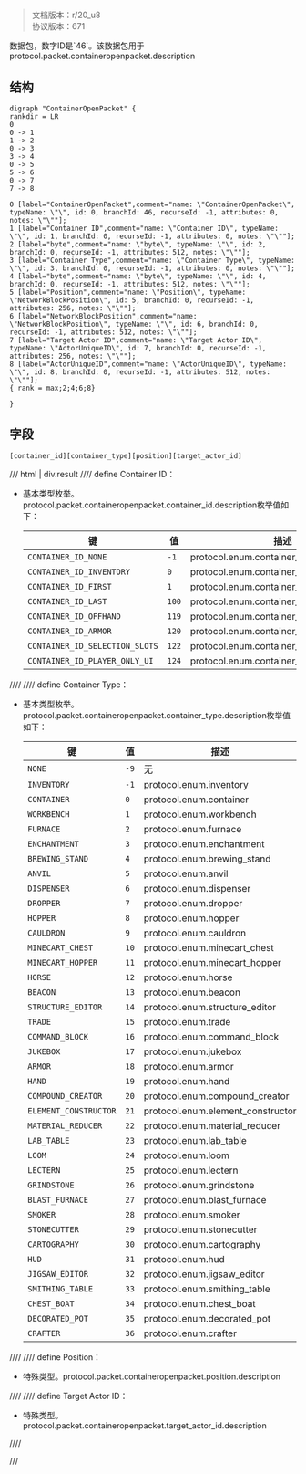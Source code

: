 # <!-- md:samp ContainerOpenPacket -->

> 文档版本：r/20_u8<br/>协议版本：671

<!-- md:samp ContainerOpenPacket -->数据包，数字ID是`46`。该数据包用于protocol.packet.containeropenpacket.description

## 结构

```viz
digraph "ContainerOpenPacket" {
rankdir = LR
0
0 -> 1
1 -> 2
0 -> 3
3 -> 4
0 -> 5
5 -> 6
0 -> 7
7 -> 8

0 [label="ContainerOpenPacket",comment="name: \"ContainerOpenPacket\", typeName: \"\", id: 0, branchId: 46, recurseId: -1, attributes: 0, notes: \"\""];
1 [label="Container ID",comment="name: \"Container ID\", typeName: \"\", id: 1, branchId: 0, recurseId: -1, attributes: 0, notes: \"\""];
2 [label="byte",comment="name: \"byte\", typeName: \"\", id: 2, branchId: 0, recurseId: -1, attributes: 512, notes: \"\""];
3 [label="Container Type",comment="name: \"Container Type\", typeName: \"\", id: 3, branchId: 0, recurseId: -1, attributes: 0, notes: \"\""];
4 [label="byte",comment="name: \"byte\", typeName: \"\", id: 4, branchId: 0, recurseId: -1, attributes: 512, notes: \"\""];
5 [label="Position",comment="name: \"Position\", typeName: \"NetworkBlockPosition\", id: 5, branchId: 0, recurseId: -1, attributes: 256, notes: \"\""];
6 [label="NetworkBlockPosition",comment="name: \"NetworkBlockPosition\", typeName: \"\", id: 6, branchId: 0, recurseId: -1, attributes: 512, notes: \"\""];
7 [label="Target Actor ID",comment="name: \"Target Actor ID\", typeName: \"ActorUniqueID\", id: 7, branchId: 0, recurseId: -1, attributes: 256, notes: \"\""];
8 [label="ActorUniqueID",comment="name: \"ActorUniqueID\", typeName: \"\", id: 8, branchId: 0, recurseId: -1, attributes: 512, notes: \"\""];
{ rank = max;2;4;6;8}

}

```

## 字段

```title='ContainerOpenPacket'
[container_id][container_type][position][target_actor_id]
```

/// html | div.result
//// define
Container ID：<!-- md:samp byte -->

- 基本类型枚举。protocol.packet.containeropenpacket.container_id.description枚举值如下：

  |键|值|描述|
  |---|---|---|
  |`CONTAINER_ID_NONE`|`-1`|protocol.enum.container_id_none|
  |`CONTAINER_ID_INVENTORY`|`0`|protocol.enum.container_id_inventory|
  |`CONTAINER_ID_FIRST`|`1`|protocol.enum.container_id_first|
  |`CONTAINER_ID_LAST`|`100`|protocol.enum.container_id_last|
  |`CONTAINER_ID_OFFHAND`|`119`|protocol.enum.container_id_offhand|
  |`CONTAINER_ID_ARMOR`|`120`|protocol.enum.container_id_armor|
  |`CONTAINER_ID_SELECTION_SLOTS`|`122`|protocol.enum.container_id_selection_slots|
  |`CONTAINER_ID_PLAYER_ONLY_UI`|`124`|protocol.enum.container_id_player_only_ui|



////
//// define
Container Type：<!-- md:samp byte -->

- 基本类型枚举。protocol.packet.containeropenpacket.container_type.description枚举值如下：

  |键|值|描述|
  |---|---|---|
  |`NONE`|`-9`|无|
  |`INVENTORY`|`-1`|protocol.enum.inventory|
  |`CONTAINER`|`0`|protocol.enum.container|
  |`WORKBENCH`|`1`|protocol.enum.workbench|
  |`FURNACE`|`2`|protocol.enum.furnace|
  |`ENCHANTMENT`|`3`|protocol.enum.enchantment|
  |`BREWING_STAND`|`4`|protocol.enum.brewing_stand|
  |`ANVIL`|`5`|protocol.enum.anvil|
  |`DISPENSER`|`6`|protocol.enum.dispenser|
  |`DROPPER`|`7`|protocol.enum.dropper|
  |`HOPPER`|`8`|protocol.enum.hopper|
  |`CAULDRON`|`9`|protocol.enum.cauldron|
  |`MINECART_CHEST`|`10`|protocol.enum.minecart_chest|
  |`MINECART_HOPPER`|`11`|protocol.enum.minecart_hopper|
  |`HORSE`|`12`|protocol.enum.horse|
  |`BEACON`|`13`|protocol.enum.beacon|
  |`STRUCTURE_EDITOR`|`14`|protocol.enum.structure_editor|
  |`TRADE`|`15`|protocol.enum.trade|
  |`COMMAND_BLOCK`|`16`|protocol.enum.command_block|
  |`JUKEBOX`|`17`|protocol.enum.jukebox|
  |`ARMOR`|`18`|protocol.enum.armor|
  |`HAND`|`19`|protocol.enum.hand|
  |`COMPOUND_CREATOR`|`20`|protocol.enum.compound_creator|
  |`ELEMENT_CONSTRUCTOR`|`21`|protocol.enum.element_constructor|
  |`MATERIAL_REDUCER`|`22`|protocol.enum.material_reducer|
  |`LAB_TABLE`|`23`|protocol.enum.lab_table|
  |`LOOM`|`24`|protocol.enum.loom|
  |`LECTERN`|`25`|protocol.enum.lectern|
  |`GRINDSTONE`|`26`|protocol.enum.grindstone|
  |`BLAST_FURNACE`|`27`|protocol.enum.blast_furnace|
  |`SMOKER`|`28`|protocol.enum.smoker|
  |`STONECUTTER`|`29`|protocol.enum.stonecutter|
  |`CARTOGRAPHY`|`30`|protocol.enum.cartography|
  |`HUD`|`31`|protocol.enum.hud|
  |`JIGSAW_EDITOR`|`32`|protocol.enum.jigsaw_editor|
  |`SMITHING_TABLE`|`33`|protocol.enum.smithing_table|
  |`CHEST_BOAT`|`34`|protocol.enum.chest_boat|
  |`DECORATED_POT`|`35`|protocol.enum.decorated_pot|
  |`CRAFTER`|`36`|protocol.enum.crafter|



////
//// define
Position：[<!-- md:samp NetworkBlockPosition -->](../types/networkblockposition.md)

- 特殊类型。protocol.packet.containeropenpacket.position.description


////
//// define
Target Actor ID：[<!-- md:samp ActorUniqueID -->](../types/actoruniqueid.md)

- 特殊类型。protocol.packet.containeropenpacket.target_actor_id.description


////

///

